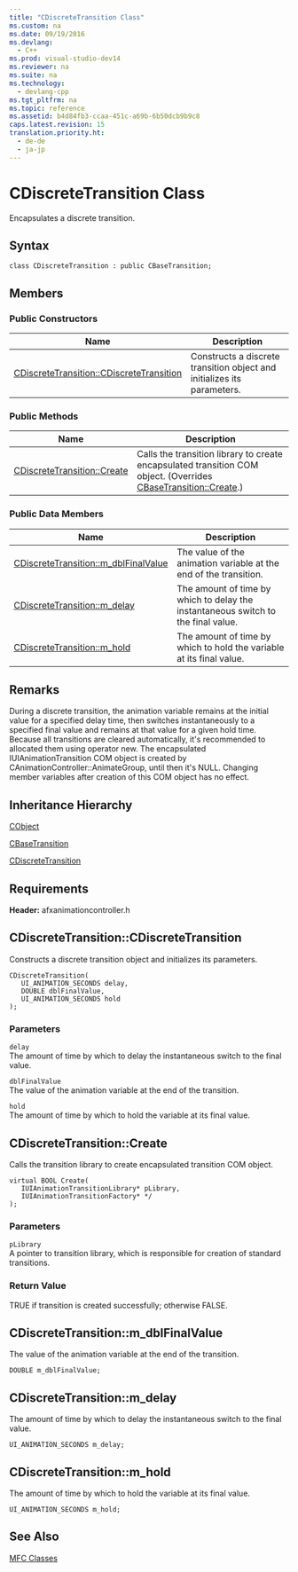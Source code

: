 ```yaml
---
title: "CDiscreteTransition Class"
ms.custom: na
ms.date: 09/19/2016
ms.devlang: 
  - C++
ms.prod: visual-studio-dev14
ms.reviewer: na
ms.suite: na
ms.technology: 
  - devlang-cpp
ms.tgt_pltfrm: na
ms.topic: reference
ms.assetid: b4d84fb3-ccaa-451c-a69b-6b50dcb9b9c8
caps.latest.revision: 15
translation.priority.ht: 
  - de-de
  - ja-jp
---
```

# CDiscreteTransition Class
Encapsulates a discrete transition.  
  
## Syntax  
  
```  
class CDiscreteTransition : public CBaseTransition;  
```  
  
## Members  
  
### Public Constructors  
  
|Name|Description|  
|----------|-----------------|  
|[CDiscreteTransition::CDiscreteTransition](#cdiscretetransition__cdiscretetransition)|Constructs a discrete transition object and initializes its parameters.|  
  
### Public Methods  
  
|Name|Description|  
|----------|-----------------|  
|[CDiscreteTransition::Create](#cdiscretetransition__create)|Calls the transition library to create encapsulated transition COM object. (Overrides [CBaseTransition::Create](../vs140/CBaseTransition-Class.md#cbasetransition__create).)|  
  
### Public Data Members  
  
|Name|Description|  
|----------|-----------------|  
|[CDiscreteTransition::m_dblFinalValue](#cdiscretetransition__m_dblfinalvalue)|The value of the animation variable at the end of the transition.|  
|[CDiscreteTransition::m_delay](#cdiscretetransition__m_delay)|The amount of time by which to delay the instantaneous switch to the final value.|  
|[CDiscreteTransition::m_hold](#cdiscretetransition__m_hold)|The amount of time by which to hold the variable at its final value.|  
  
## Remarks  
 During a discrete transition, the animation variable remains at the initial value for a specified delay time, then switches instantaneously to a specified final value and remains at that value for a given hold time. Because all transitions are cleared automatically, it's recommended to allocated them using operator new. The encapsulated IUIAnimationTransition COM object is created by CAnimationController::AnimateGroup, until then it's NULL. Changing member variables after creation of this COM object has no effect.  
  
## Inheritance Hierarchy  
 [CObject](../vs140/CObject-Class.md)  
  
 [CBaseTransition](../vs140/CBaseTransition-Class.md)  
  
 [CDiscreteTransition](../vs140/CDiscreteTransition-Class.md)  
  
## Requirements  
 **Header:** afxanimationcontroller.h  
  
##  <a name="cdiscretetransition__cdiscretetransition"></a>  CDiscreteTransition::CDiscreteTransition  
 Constructs a discrete transition object and initializes its parameters.  
  
```  
CDiscreteTransition(  
   UI_ANIMATION_SECONDS delay,  
   DOUBLE dblFinalValue,  
   UI_ANIMATION_SECONDS hold  
);  
```  
  
### Parameters  
 `delay`  
 The amount of time by which to delay the instantaneous switch to the final value.  
  
 `dblFinalValue`  
 The value of the animation variable at the end of the transition.  
  
 `hold`  
 The amount of time by which to hold the variable at its final value.  
  
##  <a name="cdiscretetransition__create"></a>  CDiscreteTransition::Create  
 Calls the transition library to create encapsulated transition COM object.  
  
```  
virtual BOOL Create(  
   IUIAnimationTransitionLibrary* pLibrary,  
   IUIAnimationTransitionFactory* */  
);  
```  
  
### Parameters  
 `pLibrary`  
 A pointer to transition library, which is responsible for creation of standard transitions.  
  
### Return Value  
 TRUE if transition is created successfully; otherwise FALSE.  
  
##  <a name="cdiscretetransition__m_dblfinalvalue"></a>  CDiscreteTransition::m_dblFinalValue  
 The value of the animation variable at the end of the transition.  
  
```  
DOUBLE m_dblFinalValue;  
```  
  
##  <a name="cdiscretetransition__m_delay"></a>  CDiscreteTransition::m_delay  
 The amount of time by which to delay the instantaneous switch to the final value.  
  
```  
UI_ANIMATION_SECONDS m_delay;  
```  
  
##  <a name="cdiscretetransition__m_hold"></a>  CDiscreteTransition::m_hold  
 The amount of time by which to hold the variable at its final value.  
  
```  
UI_ANIMATION_SECONDS m_hold;  
```  
  
## See Also  
 [MFC Classes](../vs140/MFC-Classes.md)